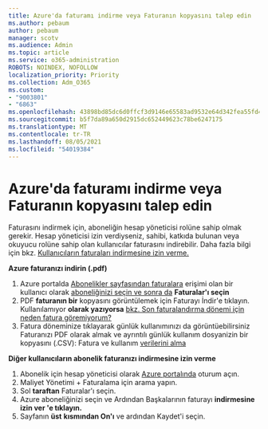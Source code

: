 ```yaml
---
title: Azure'da faturamı indirme veya Faturanın kopyasını talep edin
ms.author: pebaum
author: pebaum
manager: scotv
ms.audience: Admin
ms.topic: article
ms.service: o365-administration
ROBOTS: NOINDEX, NOFOLLOW
localization_priority: Priority
ms.collection: Adm_O365
ms.custom:
- "9003801"
- "6863"
ms.openlocfilehash: 43898bd85dc6d0ffcf3d9146e65583ad9532e64d342fea55fd48e055caf133a4
ms.sourcegitcommit: b5f7da89a650d2915dc652449623c78be6247175
ms.translationtype: MT
ms.contentlocale: tr-TR
ms.lasthandoff: 08/05/2021
ms.locfileid: "54019384"
---
```

# <a name="download-or-request-a-copy-of-my-bill-in-azure"></a>Azure'da faturamı indirme veya Faturanın kopyasını talep edin

Faturasını indirmek için, aboneliğin hesap yöneticisi rolüne sahip olmak gerekir. Hesap yöneticisi izin verdiyseniz, sahibi, katkıda bulunan veya okuyucu rolüne sahip olan kullanıcılar faturasını indirebilir. Daha fazla bilgi için bkz. [Kullanıcıların faturaları indirmesine izin verme.](https://docs.microsoft.com/azure/cost-management-billing/manage/manage-billing-access#opt-in)

**Azure faturanızı indirin (.pdf)**

1. Azure portalda [Abonelikler sayfasından faturalara](https://portal.azure.com/#blade/Microsoft_Azure_Billing/SubscriptionsBlade) erişimi olan bir kullanıcı olarak [aboneliğinizi seçin ve sonra da](https://docs.microsoft.com/azure/cost-management-billing/manage/manage-billing-access?WT.mc_id=Portal-Microsoft_Azure_Support) **Faturalar'ı seçin**
2. PDF **faturanın bir** kopyasını görüntülemek için Faturayı İndir'e tıklayın. Kullanılamıyor **olarak yazıyorsa** [bkz. Son faturalandırma dönemi için neden fatura göremiyorum?](https://docs.microsoft.com/azure/cost-management-billing/manage/download-azure-invoice-daily-usage-date?WT.mc_id=Portal-Microsoft_Azure_Support#noinvoice)
3. Fatura döneminize tıklayarak günlük kullanımınızı da görüntüebilirsiniz Faturanızı PDF olarak almak ve ayrıntılı günlük kullanım dosyanizin bir kopyasını (.CSV): Fatura ve kullanım [verilerini alma](https://docs.microsoft.com/azure/cost-management-billing/manage/download-azure-invoice-daily-usage-date?WT.mc_id=Portal-Microsoft_Azure_Support)  

**Diğer kullanıcıların abonelik faturanızı indirmesine izin verme**

1. Abonelik için hesap yöneticisi olarak [Azure portalında](https://portal.azure.com/) oturum açın.
2. Maliyet Yönetimi + Faturalama için arama yapın.
3. Sol **taraftan** Faturalar'ı seçin.
4. Azure aboneliğinizi seçin ve Ardından Başkalarının faturayı **indirmesine izin ver 'e tıklayın.**
5. Sayfanın **üst** **kısmından On'ı** ve ardından Kaydet'i seçin.
